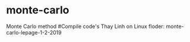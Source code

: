 # monte-carlo
Monte Carlo method
#Compile code's Thay Linh on Linux 
floder: monte-carlo-lepage-1-2-2019
